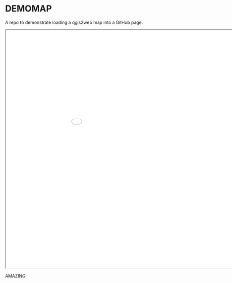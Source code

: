 # DEMOMAP

A repo to demonstrate loading a qgis2web map into a GitHub page.

<iframe src="demomap/index.html" width=1024 height=768></iframe>

AMAZING